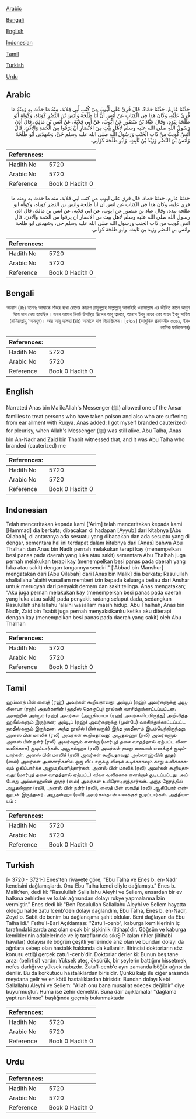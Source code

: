 [Arabic](#arabic)

[Bengali](#bengali)

[English](#english)

[Indonesian](#indonesian)

[Tamil](#tamil)

[Turkish](#turkish)

[Urdu](#urdu)

## Arabic


<div dir="rtl" lang="ar" style={{fontSize:'larger',backgroundColor:'#f8f9fa',padding:20}}>
حَدَّثَنَا عَارِمٌ، حَدَّثَنَا حَمَّادٌ، قَالَ قُرِئَ عَلَى أَيُّوبَ مِنْ كُتُبِ أَبِي قِلاَبَةَ، مِنْهُ مَا حَدَّثَ بِهِ وَمِنْهُ مَا قُرِئَ عَلَيْهِ، وَكَانَ هَذَا فِي الْكِتَابِ عَنْ أَنَسٍ أَنَّ أَبَا طَلْحَةَ وَأَنَسَ بْنَ النَّضْرِ كَوَيَاهُ، وَكَوَاهُ أَبُو طَلْحَةَ بِيَدِهِ‏.‏ وَقَالَ عَبَّادُ بْنُ مَنْصُورٍ عَنْ أَيُّوبَ، عَنْ أَبِي قِلاَبَةَ، عَنْ أَنَسِ بْنِ مَالِكٍ، قَالَ أَذِنَ رَسُولُ اللَّهِ صلى الله عليه وسلم لأَهْلِ بَيْتٍ مِنَ الأَنْصَارِ أَنْ يَرْقُوا مِنَ الْحُمَةِ وَالأُذُنِ‏.‏ قَالَ أَنَسٌ كُوِيتُ مِنْ ذَاتِ الْجَنْبِ وَرَسُولُ اللَّهِ صلى الله عليه وسلم حَىٌّ، وَشَهِدَنِي أَبُو طَلْحَةَ وَأَنَسُ بْنُ النَّضْرِ وَزَيْدُ بْنُ ثَابِتٍ، وَأَبُو طَلْحَةَ كَوَانِي‏.‏
</div>
<div style={{backgroundColor:'#f8f9fa',padding:20, marginBottom: 10}}><table> <thead> <tr> <th>References:</th> <th></th> </tr> </thead> <tbody><tr><td>Hadith No</td><td>5720</td></tr><tr><td>Arabic No</td><td>5720</td></tr><tr><td>Reference</td><td>Book 0 Hadith 0</td></tr></tbody></table></div>


<div dir="rtl" lang="ar" style={{fontSize:'larger',backgroundColor:'#f8f9fa',padding:20}}>
حدثنا عارم، حدثنا حماد، قال قري على ايوب من كتب ابي قلابة، منه ما حدث به ومنه ما قري عليه، وكان هذا في الكتاب عن انس ان ابا طلحة وانس بن النضر كوياه، وكواه ابو طلحة بيده. وقال عباد بن منصور عن ايوب، عن ابي قلابة، عن انس بن مالك، قال اذن رسول الله صلى الله عليه وسلم لاهل بيت من الانصار ان يرقوا من الحمة والاذن. قال انس كويت من ذات الجنب ورسول الله صلى الله عليه وسلم حى، وشهدني ابو طلحة وانس بن النضر وزيد بن ثابت، وابو طلحة كواني
</div>
<div style={{backgroundColor:'#f8f9fa',padding:20, marginBottom: 10}}><table> <thead> <tr> <th>References:</th> <th></th> </tr> </thead> <tbody><tr><td>Hadith No</td><td>5720</td></tr><tr><td>Arabic No</td><td>5720</td></tr><tr><td>Reference</td><td>Book 0 Hadith 0</td></tr></tbody></table></div>

## Bengali


<div dir="rtl" lang="bn" style={{fontSize:'larger',backgroundColor:'#f8f9fa',padding:20}}>
আনাস (রাঃ) বলেনঃ আমাকে পাঁজর ব্যথা রোগের কারণে রাসূলুল্লাহ সাল্লাল্লাহু আলাইহি ওয়াসাল্লাম এর জীবিত কালে আগুন দিয়ে দাগ দেয়া হয়েছিল। তখন আমার নিকট উপস্থিত ছিলেন আবূ ত্বালহা, আনাস ইবনু নাযর এবং যায়দ ইবনু সাবিত (রাযিয়াল্লাহু ‘আনহুম)। আর আবূ ত্বালহা (রাঃ) আমাকে দাগ দিয়েছিলেন। [৫৭১৯] (আধুনিক প্রকাশনী- ৫৩০১, ইসলামিক ফাউন্ডেশন)
</div>
<div style={{backgroundColor:'#f8f9fa',padding:20, marginBottom: 10}}><table> <thead> <tr> <th>References:</th> <th></th> </tr> </thead> <tbody><tr><td>Hadith No</td><td>5720</td></tr><tr><td>Arabic No</td><td>5720</td></tr><tr><td>Reference</td><td>Book 0 Hadith 0</td></tr></tbody></table></div>

## English


<div dir="ltr" lang="en" style={{fontSize:'larger',backgroundColor:'#f8f9fa',padding:20}}>
Narrated Anas bin Malik:Allah's Messenger (ﷺ) allowed one of the Ansar families to treat persons who have taken poison and also who are suffering from ear ailment with Ruqya. Anas added: I got myself branded cauterized) for pleurisy, when Allah's Messenger (ﷺ) was still alive. Abu Talha, Anas bin An-Nadr and Zaid bin Thabit witnessed that, and it was Abu Talha who branded (cauterized) me
</div>
<div style={{backgroundColor:'#f8f9fa',padding:20, marginBottom: 10}}><table> <thead> <tr> <th>References:</th> <th></th> </tr> </thead> <tbody><tr><td>Hadith No</td><td>5720</td></tr><tr><td>Arabic No</td><td>5720</td></tr><tr><td>Reference</td><td>Book 0 Hadith 0</td></tr></tbody></table></div>

## Indonesian


<div dir="ltr" lang="id" style={{fontSize:'larger',backgroundColor:'#f8f9fa',padding:20}}>
Telah menceritakan kepada kami ['Arim] telah menceritakan kepada kami [Hammad] dia berkata; dibacakan di hadapan [Ayyub] dari kitabnya [Abu Qilabah], di antaranya ada sesuatu yang dibacakan dan ada sesuatu yang di dengar, sementara hal ini terdapat dalam kitabnya dari [Anas] bahwa Abu Thalhah dan Anas bin Nadlr pernah melakukan terapi kay (menempelkan besi panas pada daerah yang luka atau sakit) sementara Abu Thalhah juga pernah melakukan terapi kay (menempelkan besi panas pada daerah yang luka atau sakit) dengan tangannya sendiri." ['Abbad bin Manshur] mengatakan dari [Abu Qilabah] dari [Anas bin Malik] dia berkata; Rasulullah shallallahu 'alaihi wasallam memberi izin kepada keluarga beliau dari Anshar untuk meruqyah dari penyakit demam dan sakit telinga. Anas mengatakan; "Aku juga pernah melakukan kay (menempelkan besi panas pada daerah yang luka atau sakit) pada penyakit radang selaput dada, sedangkan Rasulullah shallallahu 'alaihi wasallam masih hidup. Abu Thalhah, Anas bin Nadlr, Zaid bin Tsabit juga pernah menyaksikanku ketika aku diterapi dengan kay (menempelkan besi panas pada daerah yang sakit) oleh Abu Thalhah
</div>
<div style={{backgroundColor:'#f8f9fa',padding:20, marginBottom: 10}}><table> <thead> <tr> <th>References:</th> <th></th> </tr> </thead> <tbody><tr><td>Hadith No</td><td>5720</td></tr><tr><td>Arabic No</td><td>5720</td></tr><tr><td>Reference</td><td>Book 0 Hadith 0</td></tr></tbody></table></div>

## Tamil


<div dir="ltr" lang="ta" style={{fontSize:'larger',backgroundColor:'#f8f9fa',padding:20}}>
ஹம்மாத் பின் ஸைத் (ரஹ்) அவர்கள் கூறியதாவது: அய்யூப் (ரஹ்) அவர்களுக்கு அபூகிலாபா (ரஹ்) அவர்களின் (ஹதீஸ் தொகுப்பு) நூல்கள் வாசித்துக்காட்டப்பட்டன. அவற்றில் அய்யூப் (ரஹ்) அவர்கள் (அபூகிலாபா (ரஹ்) அவர்களிடமிருந்து) அறிவித்த ஹதீஸ்களும் இருந்தன; அய்யூப் (ரஹ்) அவர்களுக்கு (முன்பே) வாசித்துக்காட்டப்பட்ட ஹதீஸ்களும் இருந்தன. அந்த நூலில் (பின்வரும்) இந்த ஹதீஸும் இடம்பெற்றிருந்தது. அனஸ் பின் மாலிக் (ரலி) அவர்கள் கூறியதாவது: அபூதல்ஹா (ரலி) அவர்களும் அனஸ் பின் நள்ர் (ரலி) அவர்களும் எனக்கு (மார்புத் தசை வாதத்தால் ஏற்பட்ட விலா வலிக்காக) சூடிட்டார்கள். அபூதல்ஹா (ரலி) அவர்கள் தமது கையால் எனக்குச் சூடிட்டார்கள். அனஸ் பின் மாலிக் (ரலி) அவர்கள் கூறியதாவது: அல்லாஹ்வின் தூதர் (ஸல்) அவர்கள் அன்சாரிகளில் ஒரு வீட்டாருக்கு விஷக் கடிக்காகவும் காது வலிக்காகவும் ஓதிப்பார்க்க அனுமதியளித்தார்கள். அனஸ் பின் மாலிக் (ரலி) அவர்கள் கூறியதாவது: (மார்புத் தசை வாதத்தால் ஏற்பட்ட) விலா வலிக்காக எனக்குச் சூடிடப்பட்டது. அப்போது அல்லாஹ்வின் தூதர் (ஸல்) அவர்கள் உயிரோடிருந்தார்கள். அந்த நேரத்தில் அபூதல்ஹா (ரலி), அனஸ் பின் நள்ர் (ரலி), ஸைத் பின் ஸாபித் (ரலி) ஆகியோர் என்னுடன் இருந்தனர். அபூதல்ஹா (ரலி) அவர்கள்தான் எனக்குச் சூடிட்டார்கள். அத்தியாயம் :
</div>
<div style={{backgroundColor:'#f8f9fa',padding:20, marginBottom: 10}}><table> <thead> <tr> <th>References:</th> <th></th> </tr> </thead> <tbody><tr><td>Hadith No</td><td>5720</td></tr><tr><td>Arabic No</td><td>5720</td></tr><tr><td>Reference</td><td>Book 0 Hadith 0</td></tr></tbody></table></div>

## Turkish


<div dir="ltr" lang="tr" style={{fontSize:'larger',backgroundColor:'#f8f9fa',padding:20}}>
[– 3720 - 3721-] Enes'ten rivayete göre, "Ebu Talha ve Enes b. en-Nadr kendisini dağlamışlardı. Onu Ebu Talha kendi eliyle dağlamıştı." Enes b. Malik'ten, dedi ki: "Rasulullah Sallallahu Aleyhi ve Sellem, ensardan bir ev halkına zehirden ve kulak ağrısından dolayı rukye yapmalarına İzin vermiştir." Enes dedi ki: "Ben Rasulullah Sallallahu Aleyhi ve Sellem hayatta olduğu halde zatu'lcenb'den dolayı dağlandım, Ebu Talha, Enes b. en-Nadr, Zeyd b. Sabit de benim bu dağlanışıma şahit oldular. Beni dağlayan da Ebu Talha idi." Fethu'l-Bari Açıklaması: "Zatu'l-cenb", kaburga kemiklerinin iç tarafındaki zarda anz olan sıcak bir şişkinlik (iltihap)dir. Göğsün ve kaburga kemiklerinin adalelerinde ve iç taraflarında sıkıŞıP kalan rlhler (iltihabi havalar) dolayısı ile böğrün çeşitli yerlerinde arız olan ve bundan dolayı da ağnlara sebep olan hastalık hakkında da kullanılır. Birincisi doktorların söz konusu ettiği gerçek zatu'l-cenb'dir. Doktorlar derler ki: Bunun beş tane arazı (belirtisi) vardır: Yüksek ateş, öksürük, bir şeylerin battığını hissetmek, nefes darlığı ve yüksek nabızdır. Zatu'l-cenb'e aynı zamanda böğür ağrısı da denilir. Bu da korkutucu hastalıklardan birisidir. Çünkü kalp ile ciğer arasında meydana gelir ve en kötü hastalıklardan birisidir. Bundan dolayı Nebi Sallallahu Aleyhi ve Sellem: "Allah onu bana musallat edecek değildir" diye buyurmuştur. Huma ise zehir demektir. Buna dair açıklamalar "dağlama yaptıran kimse" başlığında geçmiş bulunmaktadır
</div>
<div style={{backgroundColor:'#f8f9fa',padding:20, marginBottom: 10}}><table> <thead> <tr> <th>References:</th> <th></th> </tr> </thead> <tbody><tr><td>Hadith No</td><td>5720</td></tr><tr><td>Arabic No</td><td>5720</td></tr><tr><td>Reference</td><td>Book 0 Hadith 0</td></tr></tbody></table></div>

## Urdu


<div dir="rtl" lang="ur" style={{fontSize:'larger',backgroundColor:'#f8f9fa',padding:20}}>

</div>
<div style={{backgroundColor:'#f8f9fa',padding:20, marginBottom: 10}}><table> <thead> <tr> <th>References:</th> <th></th> </tr> </thead> <tbody><tr><td>Hadith No</td><td>5720</td></tr><tr><td>Arabic No</td><td>5720</td></tr><tr><td>Reference</td><td>Book 0 Hadith 0</td></tr></tbody></table></div>